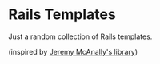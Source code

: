 Rails Templates
===============

Just a random collection of Rails templates.

(inspired by [Jeremy McAnally's
library](http://github.com/jeremymcanally/rails-templates))

